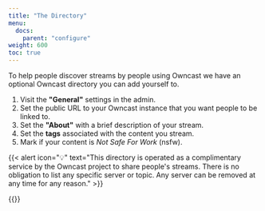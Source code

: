 ```yaml
---
title: "The Directory"
menu:
  docs:
    parent: "configure"
weight: 600
toc: true
---
```


To help people discover streams by people using Owncast we have an optional Owncast directory you can add yourself to.

1. Visit the **"General"** settings in the admin.
1. Set the public URL to your Owncast instance that you want people to be linked to.
1. Set the **"About"** with a brief description of your stream.
1. Set the **tags** associated with the content you stream.
1. Mark if your content is _Not Safe For Work_ (nsfw).

{{< alert icon="💡" text="This directory is operated as a complimentary service by the Owncast project to share people's streams. There is no obligation to list any specific server or topic. Any server can be removed at any time for any reason." >}}


{{<versionsupport feature="owncast directory" version="0.0.3">}}
